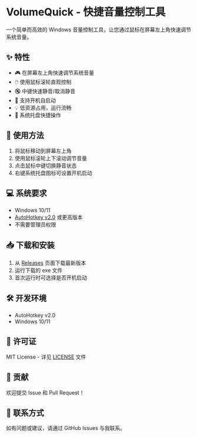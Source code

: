 # VolumeQuick - 快捷音量控制工具

一个简单而高效的 Windows 音量控制工具，让您通过鼠标在屏幕左上角快速调节系统音量。

## ✨ 特性

- 🎮 在屏幕左上角快速调节系统音量
- 🖱️ 使用鼠标滚轮直观控制
- 🔇 中键快速静音/取消静音
- 🚀 支持开机自启动
- 💡 低资源占用，运行流畅
- 🎯 系统托盘快捷操作

## 🚀 使用方法

1. 将鼠标移动到屏幕左上角
2. 使用鼠标滚轮上下滚动调节音量
3. 点击鼠标中键切换静音状态
4. 右键系统托盘图标可设置开机启动

## 💻 系统要求

- Windows 10/11
- [AutoHotkey v2.0](https://www.autohotkey.com/) 或更高版本
- 不需要管理员权限

## 📥 下载和安装

1. 从 [Releases](../../releases) 页面下载最新版本
2. 运行下载的 exe 文件
3. 首次运行时可选择是否开机启动

## 🛠️ 开发环境

- AutoHotkey v2.0
- Windows 10/11

## 📄 许可证

MIT License - 详见 [LICENSE](LICENSE) 文件

## 🤝 贡献

欢迎提交 Issue 和 Pull Request！

## 💌 联系方式

如有问题或建议，请通过 GitHub Issues 与我联系。
